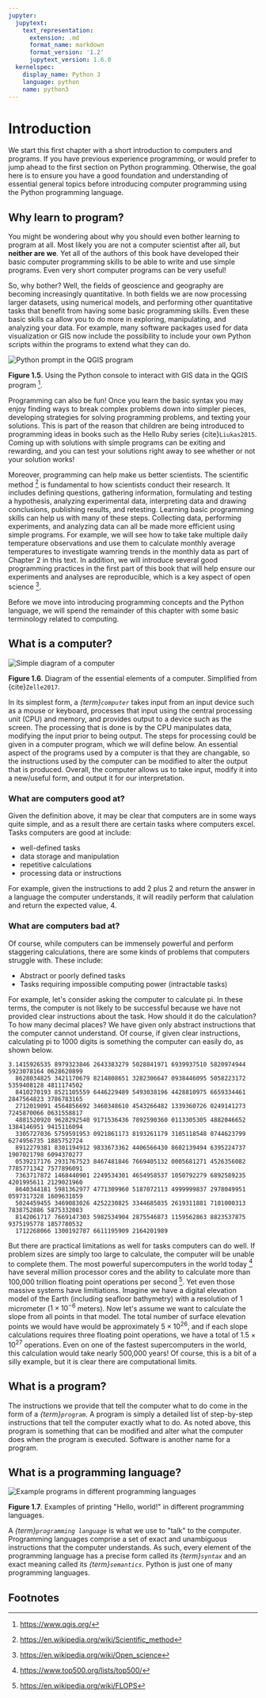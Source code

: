 ```yaml
---
jupyter:
  jupytext:
    text_representation:
      extension: .md
      format_name: markdown
      format_version: '1.2'
      jupytext_version: 1.6.0
  kernelspec:
    display_name: Python 3
    language: python
    name: python3
---
```


# Introduction

We start this first chapter with a short introduction to computers and programs. If you have previous experience programming, or would prefer to jump ahead to the first section on Python programming. Otherwise, the goal here is to ensure you have a good foundation and understanding of essential general topics before introducing computer programming using the Python programming language.

## Why learn to program?

You might be wondering about why you should even bother learning to program at all. Most likely you are not a computer scientist after all, but **neither are we**. Yet all of the authors of this book have developed their basic computer programming skills to be able to write and use simple programs. Even very short computer programs can be very useful!

So, why bother? Well, the fields of geoscience and geography are becoming increasingly quantitative. In both fields we are now processing larger datasets, using numerical models, and performing other quantitative tasks that benefit from having some basic programming skills. Even these basic skills ca allow you to do more in exploring, manipulating, and analyzing your data. For example, many software packages used for data visualization or GIS now include the possibility to include your own Python scripts within the programs to extend what they can do.

![Python prompt in the QGIS program](../img/QGIS-Python.png)

**Figure 1.5**. Using the Python console to interact with GIS data in the QGIS program [^qgis].

Programming can also be fun! Once you learn the basic syntax you may enjoy finding ways to break complex problems down into simpler pieces, developing strategies for solving programming problems, and texting your solutions. This is part of the reason that children are being introduced to programming ideas in books such as the Hello Ruby series {cite}`Liukas2015`. Coming up with solutions with simple programs can be exiting and rewarding, and you can test your solutions right away to see whether or not your solution works!

Moreover, programming can help make us better scientists. The scientific method [^sci_method] is fundamental to how scientists conduct their research. It includes defining questions, gathering information, formulating and testing a hypothesis, analyzing experimental data, interpreting data and drawing conclusions, publishing results, and retesting. Learning basic programming skills can help us with many of these steps. Collecting data, performing experiments, and analyzing data can all be made more efficient using simple programs. For example, we will see how to take take multiple daily temperature observations and use them to calculate monthly average temperatures to investigate wamring trends in the monthly data as part of Chapter 2 in this text. In addition, we will introduce several good programming practices in the first part of this book that will help ensure our experiments and analyses are reproducible, which is a key aspect of open science [^open_sci].

Before we move into introducing programming concepts and the Python language, we will spend the remainder of this chapter with some basic terminology related to computing.


## What is a computer?

![Simple diagram of a computer](../img/computer-diagram.png)

**Figure 1.6**. Diagram of the essential elements of a computer. Simplified from {cite}`Zelle2017`.

In its simplest form, a *{term}`computer`* takes input from an input device such as a mouse or keyboard, processes that input using the central processing unit (CPU) and memory, and provides output to a device such as the screen. The processing that is done is by the CPU manipulates data, modifying the input prior to being output. The steps for processing could be given in a computer program, which we will define below. An essential aspect of the programs used by a computer is that they are changable, so the instructions used by the computer can be modified to alter the output that is produced. Overall, the computer allows us to take input, modify it into a new/useful form, and output it for our interpretation.

### What are computers good at?

Given the definition above, it may be clear that computers are in some ways quite simple, and as a result there are certain tasks where computers excel. Tasks computers are good at include:

- well-defined tasks
- data storage and manipulation
- repetitive calculations
- processing data or instructions

For example, given the instructions to add 2 plus 2 and return the answer in a language the computer understands, it will readily perform that calulation and return the expected value, 4.

### What are computers bad at?

Of course, while computers can be immensely powerful and perform staggering calculations, there are some kinds of problems that computers struggle with. These include:

- Abstract or poorly defined tasks
- Tasks requiring impossible computing power (intractable tasks)

For example, let's consider asking the computer to calculate pi. In these terms, the computer is not likely to be successful because we have not provided clear instructions about the task. How should it do the calculation? To how many decimal places? We have given only abstract instructions that the computer cannot understand. Of course, if given clear instructions, calculating pi to 1000 digits is something the computer can easily do, as shown below.

```
3.1415926535 8979323846 2643383279 5028841971 6939937510 5820974944 5923078164 0628620899
  8628034825 3421170679 8214808651 3282306647 0938446095 5058223172 5359408128 4811174502
  8410270193 8521105559 6446229489 5493038196 4428810975 6659334461 2847564823 3786783165
  2712019091 4564856692 3460348610 4543266482 1339360726 0249141273 7245870066 0631558817
  4881520920 9628292540 9171536436 7892590360 0113305305 4882046652 1384146951 9415116094
  3305727036 5759591953 0921861173 8193261179 3105118548 0744623799 6274956735 1885752724
  8912279381 8301194912 9833673362 4406566430 8602139494 6395224737 1907021798 6094370277
  0539217176 2931767523 8467481846 7669405132 0005681271 4526356082 7785771342 7577896091
  7363717872 1468440901 2249534301 4654958537 1050792279 6892589235 4201995611 2129021960
  8640344181 5981362977 4771309960 5187072113 4999999837 2978049951 0597317328 1609631859
  5024459455 3469083026 4252230825 3344685035 2619311881 7101000313 7838752886 5875332083
  8142061717 7669147303 5982534904 2875546873 1159562863 8823537875 9375195778 1857780532
  1712268066 1300192787 6611195909 2164201989
```

But there are practical limitations as well for tasks computers can do well. If problem sizes are simply too large to calculate, the computer will be unable to complete them. The most powerful supercomputers in the world today [^top500] have several million processor cores and the ability to calculate more than 100,000 trillion floating point operations per second [^flops]. Yet even those massive systems have limitiations. Imagine we have a digital elevation model of the Earth (including seafloor bathymetry) with a resolution of 1 micrometer ($1 \times 10^{-6}$ meters). Now let's assume we want to calculate the slope from all points in that model. The total number of surface elevation points we would have would be approximately $5 \times 10^{26}$, and if each slope calculations requires three floating point operations, we have a total of $1.5 \times 10^{27}$ operations. Even on one of the fastest supercomputers in the world, this calculation would take nearly 500,000 years! Of course, this is a bit of a silly example, but it is clear there are computational limits.


## What is a program?

The instructions we provide that tell the computer what to do come in the form of a *{term}`program`*.
A program is simply a detailed list of step-by-step instructions that tell the computer exactly what to do.
As noted above, this program is something that can be modified and alter what the computer does when the program is executed.
Software is another name for a program.

## What is a programming language?

![Example programs in different programming languages](../img/programming-languages.png)

**Figure 1.7**. Examples of printing "Hello, world!" in different programming languages.

A *{term}`programming language`* is what we use to "talk" to the computer.
Programming languages comprise a set of exact and unambiguous instructions that the computer understands.
As such, every element of the programming language has a precise form called its *{term}`syntax`* and an exact meaning called its *{term}`semantics`*.
Python is just one of many programming languages.


## Footnotes

[^flops]: <https://en.wikipedia.org/wiki/FLOPS>
[^open_sci]: <https://en.wikipedia.org/wiki/Open_science>
[^qgis]: <https://www.qgis.org/>
[^sci_method]: <https://en.wikipedia.org/wiki/Scientific_method>
[^top500]: <https://www.top500.org/lists/top500/>

